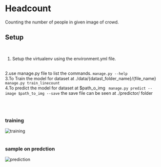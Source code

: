 # Headcount
Counting the number of people in given image of crowd.
<br>
## Setup
<p>
<br>


1. Setup the virtualenv using the environment.yml file.
<br>
2.use manage.py file to list the commands.
<code>manage.py --help</code>  
<br>
3.To Train the model for dataset at ./data/{datast_folder_name}/{file_name}
<code> manage.py train_linecount</code>
<br>
4.To predict the model for dataset at $path_o_img
<code> manage.py predict --image $path_to_img --save</code>
the save file can be seen at ./predictor/ folder
</p>

<br>
<br>

### training
![training](sentiment_analysis/train.jpg)
<br><br>
### sample on predction
![prediction](sentiment_analysis/sample3.jpg)
